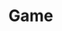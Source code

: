 <!DOCTYPE html>
<html>
    <head>
        <h1>Game</h1>
        <script type="text/javascript" src="phaser.min.js"></script>
        <script type="text/javascript" src="gameState.js"></script>
        <script type="text/javascript" src="loadingScene.js"></script>
        <script type="text/javascript" src="menuScene.js"></script>
        <script type="text/javascript" src="hostScene.js"></script>
        <script type="text/javascript" src="joinScene.js"></script>
        <script type="text/javascript" src="trivia.js"></script>
        <script type="text/javascript" src="game.js"></script>
    </head>
    <body>
    </body>
</html>